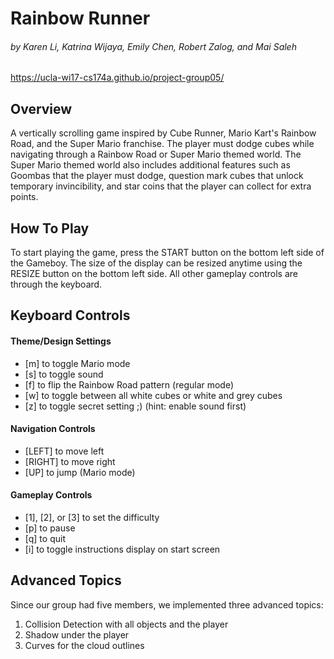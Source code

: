 # **Rainbow Runner**
###### by Karen Li, Katrina Wijaya, Emily Chen, Robert Zalog, and Mai Saleh
https://ucla-wi17-cs174a.github.io/project-group05/


## Overview
A vertically scrolling game inspired by Cube Runner, Mario Kart's Rainbow Road, and the Super Mario franchise.
The player must dodge cubes while navigating through a Rainbow Road or Super Mario themed world.
The Super Mario themed world also includes additional features such as Goombas that the player must dodge, question mark cubes that unlock temporary invincibility, and star coins that the player can collect for extra points.

## How To Play
To start playing the game, press the START button on the bottom left side of the Gameboy.
The size of the display can be resized anytime using the RESIZE button on the bottom left side.
All other gameplay controls are through the keyboard.

## Keyboard Controls
#### Theme/Design Settings
  * [m] to toggle Mario mode
  * [s] to toggle sound
  * [f] to flip the Rainbow Road pattern (regular mode)
  * [w] to toggle between all white cubes or white and grey cubes
  * [z] to toggle secret setting ;) (hint: enable sound first)


#### Navigation Controls
  * [LEFT] to move left
  * [RIGHT] to move right
  * [UP] to jump (Mario mode)

#### Gameplay Controls
  * [1], [2], or [3] to set the difficulty
  * [p] to pause
  * [q] to quit
  * [i] to toggle instructions display on start screen

## Advanced Topics
Since our group had five members, we implemented three advanced topics:
  1. Collision Detection with all objects and the player
  2. Shadow under the player
  3. Curves for the cloud outlines

